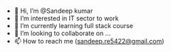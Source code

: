- 👋 Hi, I’m @Sandeep kumar
- 👀 I’m interested in IT sector to work
- 🌱 I’m currently learning full stack course
- 💞️ I’m looking to collaborate on ...
- 📫 How to reach me (sandeep.re5422@gmail.com)

<!---
Sandeep5422/Sandeep5422 is a ✨ special ✨ repository because its `README.md` (this file) appears on your GitHub profile.
You can click the Preview link to take a look at your changes.
--->
